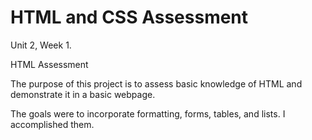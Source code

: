 # HTML and CSS Assessment

Unit 2, Week 1.

HTML Assessment

The purpose of this project is to assess basic knowledge of HTML and demonstrate it in a basic webpage.

The goals were to incorporate formatting, forms, tables, and lists. I accomplished them.
